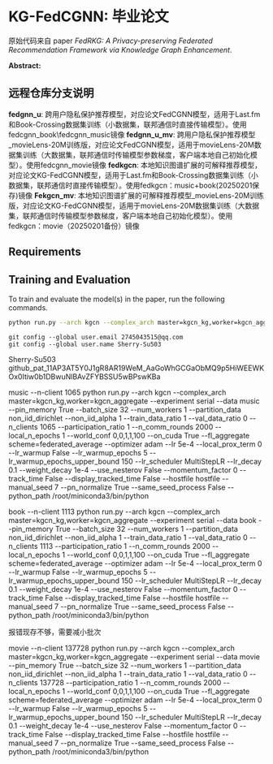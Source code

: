 # KG-FedCGNN: 毕业论文

原始代码来自 paper *FedRKG: A Privacy-preserving Federated Recommendation Framework
via Knowledge Graph Enhancement*.

**Abstract:**

## 远程仓库分支说明
**fedgnn_u**: 跨用户隐私保护推荐模型，对应论文FedCGNN模型，适用于Last.fm和Book-Crossing数据集训练（小数据集，联邦通信时直接传输模型）。使用fedcgnn_book\fedcgnn_music镜像
**fedgnn_u_mv**: 跨用户隐私保护推荐模型_movieLens-20M训练版，对应论文FedCGNN模型，适用于movieLens-20M数据集训练（大数据集，联邦通信时传输模型参数梯度，客户端本地自己初始化模型）。使用fedcgnn_movie镜像
**fedkgcn**: 本地知识图谱扩展的可解释推荐模型，对应论文KG-FedCGNN模型，适用于Last.fm和Book-Crossing数据集训练（小数据集，联邦通信时直接传输模型）。使用fedkgcn：music+book(20250201保存)镜像
**Fekgcn_mv**: 本地知识图谱扩展的可解释推荐模型_movieLens-20M训练版，对应论文KG-FedCGNN模型，适用于movieLens-20M数据集训练（大数据集，联邦通信时传输模型参数梯度，客户端本地自己初始化模型）。使用fedkgcn：movie（20250201备份）镜像

## Requirements


## Training and Evaluation

To train and evaluate the model(s) in the paper, run the following commands.
```bash
python run.py --arch kgcn --complex_arch master=kgcn_kg,worker=kgcn_aggregate --experiment serial --data music --pin_memory True --batch_size 32 --num_workers 1 --partition_data non_iid_dirichlet --non_iid_alpha 1 --train_data_ratio 1 --val_data_ratio 0 --n_clients 1872 --participation_ratio 1 --n_comm_rounds 2000 --local_n_epochs 1 --world_conf 0,0,1,1,100 --on_cuda True --fl_aggregate scheme=federated_average --optimizer adam --lr 5e-4 --local_prox_term 0 --lr_warmup False --lr_warmup_epochs 5 --lr_warmup_epochs_upper_bound 150 --lr_scheduler MultiStepLR --lr_decay 0.1 --weight_decay 1e-4 --use_nesterov False --momentum_factor 0 --track_time False --display_tracked_time False --hostfile hostfile --manual_seed 7 --pn_normalize True --same_seed_process False --python_path /root/miniconda3/bin/python
```

```
git config --global user.email 2745043515@qq.com
git config --global user.name Sherry-Su503
  ```
Sherry-Su503
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

music   --n-client 1065
python run.py --arch kgcn --complex_arch master=kgcn_kg,worker=kgcn_aggregate --experiment serial --data music --pin_memory True --batch_size 32 --num_workers 1 --partition_data non_iid_dirichlet --non_iid_alpha 1 --train_data_ratio 1 --val_data_ratio 0 --n_clients 1065 --participation_ratio 1 --n_comm_rounds 2000 --local_n_epochs 1 --world_conf 0,0,1,1,100 --on_cuda True --fl_aggregate scheme=federated_average --optimizer adam --lr 5e-4 --local_prox_term 0 --lr_warmup False --lr_warmup_epochs 5 --lr_warmup_epochs_upper_bound 150 --lr_scheduler MultiStepLR --lr_decay 0.1 --weight_decay 1e-4 --use_nesterov False --momentum_factor 0 --track_time False --display_tracked_time False --hostfile hostfile --manual_seed 7 --pn_normalize True --same_seed_process False --python_path /root/miniconda3/bin/python


book  --n-client 1113
python run.py --arch kgcn --complex_arch master=kgcn_kg,worker=kgcn_aggregate --experiment serial --data book --pin_memory True --batch_size 32 --num_workers 1 --partition_data non_iid_dirichlet --non_iid_alpha 1 --train_data_ratio 1 --val_data_ratio 0 --n_clients 1113 --participation_ratio 1 --n_comm_rounds 2000 --local_n_epochs 1 --world_conf 0,0,1,1,100 --on_cuda True --fl_aggregate scheme=federated_average --optimizer adam --lr 5e-4 --local_prox_term 0 --lr_warmup False --lr_warmup_epochs 5 --lr_warmup_epochs_upper_bound 150 --lr_scheduler MultiStepLR --lr_decay 0.1 --weight_decay 1e-4 --use_nesterov False --momentum_factor 0 --track_time False --display_tracked_time False --hostfile hostfile --manual_seed 7 --pn_normalize True --same_seed_process False --python_path /root/miniconda3/bin/python

报错现存不够，需要减小批次

movie  --n-client 137728
python run.py --arch kgcn --complex_arch master=kgcn_kg,worker=kgcn_aggregate --experiment serial --data movie --pin_memory True --batch_size 32 --num_workers 1 --partition_data non_iid_dirichlet --non_iid_alpha 1 --train_data_ratio 1 --val_data_ratio 0 --n_clients 137728 --participation_ratio 1 --n_comm_rounds 2000 --local_n_epochs 1 --world_conf 0,0,1,1,100 --on_cuda True --fl_aggregate scheme=federated_average --optimizer adam --lr 5e-4 --local_prox_term 0 --lr_warmup False --lr_warmup_epochs 5 --lr_warmup_epochs_upper_bound 150 --lr_scheduler MultiStepLR --lr_decay 0.1 --weight_decay 1e-4 --use_nesterov False --momentum_factor 0 --track_time False --display_tracked_time False --hostfile hostfile --manual_seed 7 --pn_normalize True --same_seed_process False --python_path /root/miniconda3/bin/python